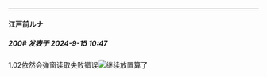 ﻿
*****

####  江戸前ルナ  
##### 200#       发表于 2024-9-15 10:47

1.02依然会弹窗读取失败错误<img src="https://static.saraba1st.com/image/smiley/face2017/001.png" referrerpolicy="no-referrer">继续放置算了

